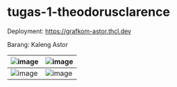 # tugas-1-theodorusclarence

Deployment: https://grafkom-astor.thcl.dev

Barang: Kaleng Astor

| ![image](https://user-images.githubusercontent.com/55318172/134452228-dfd387a0-d26b-44fa-844b-ed05f0169436.png) | ![image](https://user-images.githubusercontent.com/55318172/135837090-9c77ab57-0104-431c-9da1-b2763a3a8124.png) |
| --------------------------------------------------------------------------------------------------------------- | --------------------------------------------------------------------------------------------------------------- |
| ![image](https://user-images.githubusercontent.com/55318172/134452255-f93e4aa7-d452-4939-8f12-656f8cebbf96.png) | ![image](https://user-images.githubusercontent.com/55318172/134452263-d020fdac-d174-40c7-a7ed-6ccfa27c57b7.png) |

